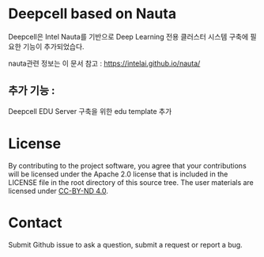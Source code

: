 # Deepcell based on Nauta

Deepcell은 Intel Nauta를 기반으로 Deep Learning 전용 클러스터 시스템 구축에 필요한 기능이 추가되었습다.
 
nauta관련 정보는 이 문서 참고 : https://intelai.github.io/nauta/


## 추가 기능 : 
Deepcell EDU Server 구축을 위한 edu template 추가

# License

By contributing to the project software, you agree that your contributions will be licensed under the Apache 2.0 license that is included in the LICENSE file in the root directory of this source tree.
The user materials are licensed under [CC-BY-ND 4.0](https://creativecommons.org/licenses/by-nd/4.0/legalcode).

# Contact

Submit Github issue to ask a question, submit a request or report a bug.
